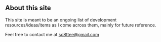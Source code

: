 ## About this site
This site is meant to be an ongoing list of development resources/ideas/items as I come across them, mainly for
future reference.

Feel free to contact me at sc8ttee@gmail.com
